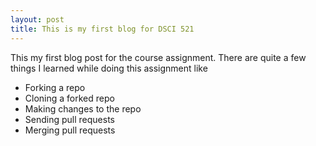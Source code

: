 ```yaml
---
layout: post
title: This is my first blog for DSCI 521
---
```


This my first blog post for the course assignment. There are quite a few things I learned while doing this assignment like
- Forking a repo
- Cloning a forked repo
- Making changes  to the repo 
- Sending pull requests
- Merging pull requests
